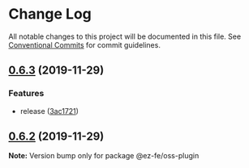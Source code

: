 # Change Log

All notable changes to this project will be documented in this file.
See [Conventional Commits](https://conventionalcommits.org) for commit guidelines.

## [0.6.3](https://github.com/ez-fe/ez/compare/v0.6.2...v0.6.3) (2019-11-29)


### Features

* release ([3ac1721](https://github.com/ez-fe/ez/commit/3ac17218e4b16dee2896cebaf7b7494f86cf61b1))





## [0.6.2](https://github.com/ez-fe/ez/compare/v0.6.1...v0.6.2) (2019-11-29)

**Note:** Version bump only for package @ez-fe/oss-plugin
